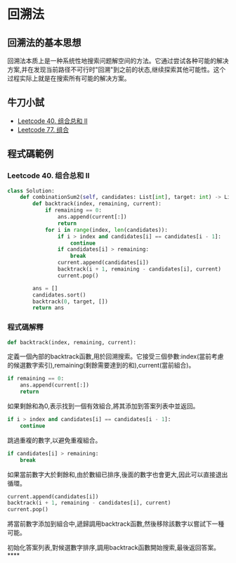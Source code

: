 # 回溯法

## 回溯法的基本思想
回溯法本质上是一种系统性地搜索问题解空间的方法。它通过尝试各种可能的解决方案,并在发现当前路径不可行时"回溯"到之前的状态,继续探索其他可能性。这个过程实际上就是在搜索所有可能的解决方案。

## 牛刀小試
- [Leetcode 40. 组合总和 II](https://leetcode.com/problems/combination-sum-ii/)
- [Leetcode 77. 组合](https://leetcode.com/problems/combinations/)

## 程式碼範例
### Leetcode 40. 组合总和 II
```python
class Solution:
    def combinationSum2(self, candidates: List[int], target: int) -> List[List[int]]:
        def backtrack(index, remaining, current):
            if remaining == 0:
                ans.append(current[:])
                return
            for i in range(index, len(candidates)):
                if i > index and candidates[i] == candidates[i - 1]:
                    continue
                if candidates[i] > remaining:
                    break
                current.append(candidates[i])
                backtrack(i + 1, remaining - candidates[i], current)
                current.pop()

        ans = []
        candidates.sort()
        backtrack(0, target, [])
        return ans
```
### 程式碼解釋
```python
def backtrack(index, remaining, current):
```
定義一個內部的backtrack函數,用於回溯搜索。它接受三個參數:index(當前考慮的候選數字索引),remaining(剩餘需要達到的和),current(當前組合)。

```python
if remaining == 0:
    ans.append(current[:])
    return
```
如果剩餘和為0,表示找到一個有效組合,將其添加到答案列表中並返回。

```python
if i > index and candidates[i] == candidates[i - 1]:
    continue
```
跳過重複的數字,以避免重複組合。

```python
if candidates[i] > remaining:
    break
```
如果當前數字大於剩餘和,由於數組已排序,後面的數字也會更大,因此可以直接退出循環。

```python
current.append(candidates[i])
backtrack(i + 1, remaining - candidates[i], current)
current.pop()
```
將當前數字添加到組合中,遞歸調用backtrack函數,然後移除該數字以嘗試下一種可能。

初始化答案列表,對候選數字排序,調用backtrack函數開始搜索,最後返回答案。****